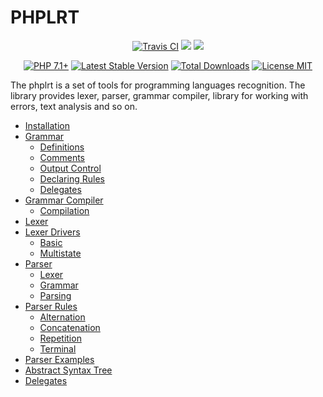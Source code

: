 # PHPLRT

<p align="center">
    <a href="https://travis-ci.org/phplrt/phplrt"><img src="https://travis-ci.org/phplrt/phplrt.svg?branch=master" alt="Travis CI" /></a>
    <a href="https://codeclimate.com/github/phplrt/phplrt/test_coverage"><img src="https://api.codeclimate.com/v1/badges/90ee68ef959f72fe7bf6/test_coverage" /></a>
    <a href="https://codeclimate.com/github/phplrt/phplrt/maintainability"><img src="https://api.codeclimate.com/v1/badges/90ee68ef959f72fe7bf6/maintainability" /></a>
</p>
<p align="center">
    <a href="https://packagist.org/packages/phplrt/phplrt"><img src="https://img.shields.io/badge/PHP-7.1+-ff0140.svg" alt="PHP 7.1+"></a>
    <a href="https://packagist.org/packages/phplrt/phplrt"><img src="https://poser.pugx.org/phplrt/phplrt/version" alt="Latest Stable Version"></a>
    <a href="https://packagist.org/packages/phplrt/phplrt"><img src="https://poser.pugx.org/phplrt/phplrt/downloads" alt="Total Downloads"></a>
    <a href="https://raw.githubusercontent.com/phplrt/phplrt/master/LICENSE.md"><img src="https://poser.pugx.org/phplrt/phplrt/license" alt="License MIT"></a>
</p>

The phplrt is a set of tools for programming languages recognition. The library 
provides lexer, parser, grammar compiler, library for working with errors, 
text analysis and so on.

- [Installation](installation.md)
- [Grammar](grammar.md)
    - [Definitions](grammar.md#definitions)
    - [Comments](grammar.md#comments)
    - [Output Control](grammar.md#output-control)
    - [Declaring Rules](grammar.md#declaring-rules)
    - [Delegates](grammar.md#delegation)
- [Grammar Compiler](compiler.md)
    - [Compilation](compiler.md#parser-compilation)
- [Lexer](lexer.md)
- [Lexer Drivers](drivers.md)
    - [Basic](drivers.md#basic)
    - [Multistate](drivers.md#multistate)
- [Parser](parser.md#parser)
    - [Lexer](parser.md#lexer)
    - [Grammar](parser.md#grammar)
    - [Parsing](parser.md#parsing)
- [Parser Rules](rules.md#rules)
    - [Alternation](rules.md#alternation)
    - [Concatenation](rules.md#concatenation)
    - [Repetition](rules.md#repetition)
    - [Terminal](rules.md#terminal)
- [Parser Examples](examples.md#examples)
- [Abstract Syntax Tree](ast.md#abstract-syntax-tree)
- [Delegates](delegates.md#delegates)
